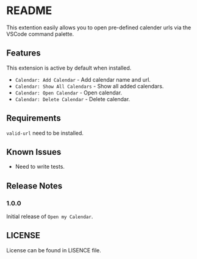 # README

This extention easily allows you to open pre-defined calender urls via the VSCode command palette.

## Features

This extension is active by default when installed.

* `Calendar: Add Calendar` - Add calendar name and url.
* `Calendar: Show All Calendars` - Show all added calendars.
* `Calendar: Open Calendar` - Open calendar.
* `Calendar: Delete Calendar` - Delete calendar.

## Requirements

`valid-url` need to be installed.

## Known Issues

* Need to write tests.

## Release Notes

### 1.0.0

Initial release of ```Open my Calendar```.

## LICENSE

License can be found in LISENCE file.
